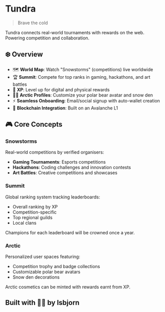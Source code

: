 # Tundra 
> Brave the cold

Tundra connects real-world tournaments with rewards on the web. Powering competition and collaboration. 

## ❄️ Overview

- 🗺️ **World Map**: Watch "Snowstorms" (competitions) live worldwide
- 🏆 **Summit**: Compete for top ranks in gaming, hackathons, and art battles
- 🎯 **XP**: Level up for digital and physical rewards
- 🐻‍❄️ **Arctic Profiles**: Customize your polar bear avatar and snow den
- ⚡ **Seamless Onboarding**: Email/social signup with auto-wallet creation
- 🔗 **Blockchain Integration**: Built on an Avalanche L1


## 🎮 Core Concepts
### Snowstorms
Real-world competitions by verified organisers:

- **Gaming Tournaments**: Esports competitions
- **Hackathons**: Coding challenges and innovation contests
- **Art Battles**: Creative competitions and showcases

### Summit
Global ranking system tracking leaderboards:

- Overall ranking by XP
- Competition-specific
- Top regional guilds
- Local clans

Champions for each leaderboard will be crowned once a year.

### Arctic
Personalized user spaces featuring:

- Competition trophy and badge collections
- Customizable polar bear avatars
- Snow den decorations

Arctic cosmetics can be minted with rewards earnt from XP.

## Built with 🐻‍❄️ by Isbjorn
